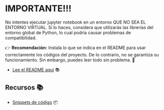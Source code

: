 # IMPORTANTE!!!

No intentes ejecutar jupyter notebook en un entorno QUE NO SEA EL ENTORNO VIRTUAL. Si lo haces, considera que utilizarás las librerías del entorno global de Python, lo cual podría causar problemas de compatibilidad.

👉 **Recomendación:** Instala lo que se indica en el README para usar correctamente los códigos del proyecto. De lo contrario, no se garantiza su funcionamiento. Sin embargo, puedes leer todo sin problema. 📖

- [Lee el README aquí](/src/README.md) 📚

## Recursos 📚

- [Snippets de código](/src/utils/snippets.ipynb) 📦